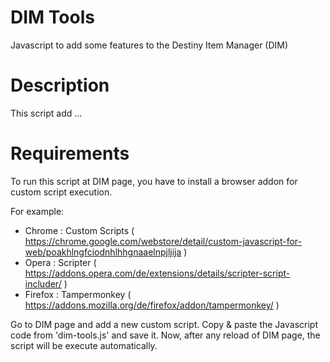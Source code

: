 # DIM Tools
Javascript to add some features to the Destiny Item Manager (DIM)

# Description
This script add ...

# Requirements
To run this script at DIM page, you have to install a browser addon for custom script execution.

For example:
* Chrome : Custom Scripts ( https://chrome.google.com/webstore/detail/custom-javascript-for-web/poakhlngfciodnhlhhgnaaelnpjljija )
* Opera : Scripter ( https://addons.opera.com/de/extensions/details/scripter-script-includer/ )
* Firefox : Tampermonkey ( https://addons.mozilla.org/de/firefox/addon/tampermonkey/ )

Go to DIM page and add a new custom script. 
Copy & paste the Javascript code from 'dim-tools.js' and save it.
Now, after any reload of DIM page, the script will be execute automatically.
